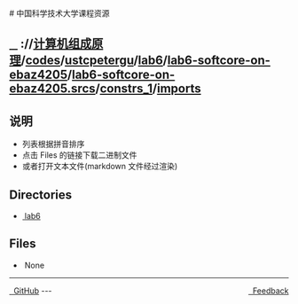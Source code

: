 
<head>
    <meta http-equiv="content-type" content="text/html; charset=utf-8">
    <link rel="stylesheet" href="https://use.fontawesome.com/releases/v5.8.1/css/all.css" integrity="sha384-50oBUHEmvpQ+1lW4y57PTFmhCaXp0ML5d60M1M7uH2+nqUivzIebhndOJK28anvf" crossorigin="anonymous">
    <title> 中国科学技术大学课程资源</title>
</head>
# 中国科学技术大学课程资源

<div>
  <h2>
    <a href="../index.html">&nbsp;&nbsp;<i class="fas fa-backward"></i>&nbsp;</a>
    :/<a href="../../../../../../../../index.html"><i class="fas fa-home"></i></a>/<a href="../../../../../../../index.html">计算机组成原理</a>/<a href="../../../../../../index.html">codes</a>/<a href="../../../../../index.html">ustcpetergu</a>/<a href="../../../../index.html">lab6</a>/<a href="../../../index.html">lab6-softcore-on-ebaz4205</a>/<a href="../../index.html">lab6-softcore-on-ebaz4205.srcs</a>/<a href="../index.html">constrs_1</a>/<a href="index.html">imports</a>
  </h2>
</div>

## 说明
- 列表根据拼音排序
- 点击 Files 的链接下载二进制文件
- 或者打开文本文件(markdown 文件经过渲染)

<h2> Directories &nbsp; <a href="http://downgit.zhoudaxiaa.com/#/home?url=https://github.com/USTC-Resource/USTC-Course/tree/master/计算机组成原理/codes/ustcpetergu/lab6/lab6-softcore-on-ebaz4205/lab6-softcore-on-ebaz4205.srcs/constrs_1/imports" style="color:red;text-decoration:underline;" target="_black"><i class="fas fa-download"></i></a></h2>

<ul><li><a href="lab6/index.html"><i class="fas fa-folder"></i>&nbsp;lab6</a></li></ul>

## Files
<ul><li><i class="fas fa-meh"></i>&nbsp;None</li></ul>

---
<div style="text-decration:underline;display:inline">
  <a href="https://github.com/USTC-Resource/USTC-Course.git" target="_blank" rel="external"><i class="fab fa-github"></i>&nbsp; GitHub</a>
  <a href="mailto:&#122;huheqin1@gmail.com?subject=反馈与建议" style="float:right" target="_blank" rel="external"><i class="fas fa-envelope"></i>&nbsp; Feedback</a>
</div>
---



